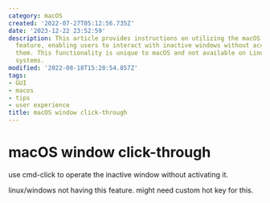 ```yaml
---
category: macOS
created: '2022-07-27T05:12:56.735Z'
date: '2023-12-22 23:52:59'
description: This article provides instructions on utilizing the macOS command-click
  feature, enabling users to interact with inactive windows without accidentally activating
  them. This functionality is unique to macOS and not available on Linux or Windows
  systems.
modified: '2022-08-18T15:28:54.857Z'
tags:
- GUI
- macos
- tips
- user experience
title: macOS window click-through
---
```


# macOS window click-through

use cmd-click to operate the inactive window without activating it.

linux/windows not having this feature. might need custom hot key for this.
